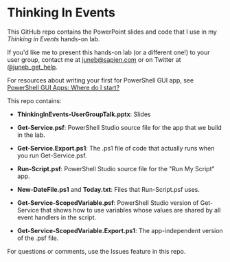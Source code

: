 # Thinking In Events
This GitHub repo contains the PowerPoint slides and code that I use in my *Thinking in Events* hands-on lab. 

If you'd like me to present this hands-on lab (or a different one!) to your user group, contact me at [juneb@sapien.com](mailto:juneb@sapien.com) or on Twitter at [@juneb_get_help](http://twitter.com/juneb_get_help).

For resources about writing your first for PowerShell GUI app, see [PowerShell GUI Apps: Where do I start?](https://www.sapien.com/blog/2015/07/16/powershell-guis-where-do-i-start/)

This repo contains:

* **ThinkingInEvents-UserGroupTalk.pptx**: Slides

* **Get-Service.psf**: PowerShell Studio source file for the app that we build in the lab.

* **Get-Service.Export.ps1**: The .ps1 file of code that actually runs when you run Get-Service.psf.  

* **Run-Script.psf**: PowerShell Studio source file for the "Run My Script" app.

* **New-DateFile.ps1** and **Today.txt**: Files that Run-Script.psf uses.

* **Get-Service-ScopedVariable.psf**: PowerShell Studio version of Get-Service that shows how to use variables whose values are shared by all event handlers in the script.

* **Get-Service-ScopedVariable.Export.ps1**: The app-independent version of the .psf file. 

For questions or comments, use the Issues feature in this repo.
